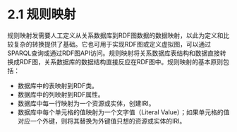 # 2.1 规则映射

规则映射发需要人工定义从关系数据库到RDF图数据的数据映射，以此为定义和比较复杂的转换提供了基础。它也可用于实现RDF图或定义虚拟图，可以通过SPARQL查询或通过RDF图API访问。规则映射将关系数据库表结构和数据直接转换成RDF图，关系数据库的数据结构直接反应在RDF图中。规则映射的基本原则包括：

* 数据库中的表映射到RDF类。
* 数据库中的列映射到RDF属性。
* 数据库中每一行映射为一个资源或实体，创建IRI。
* 数据库中每个单元格的值映射为一个文字值（Literal  Value）；如果单元格的值对应一个外键，则将其替换为外键值只想的资源或实体的IRI。
